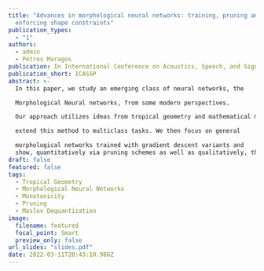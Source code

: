 ```yaml
---
title: "Advances in morphological neural networks: training, pruning and
  enforcing shape constraints"
publication_types:
  - "1"
authors:
  - admin
  - Petros Maragos
publication: In International Conference on Acoustics, Speech, and Signal Processing
publication_short: ICASSP
abstract: >-
  In this paper, we study an emerging class of neural networks, the

  Morphological Neural networks, from some modern perspectives.

  Our approach utilizes ideas from tropical geometry and mathematical morphology. First, we state the training of a binary morphological classifier as a Difference-of-Convex optimization problem and

  extend this method to multiclass tasks. We then focus on general

  morphological networks trained with gradient descent variants and
  show, quantitatively via pruning schemes as well as qualitatively, the sparsity of the resulted representations compared to FeedForward networks with ReLU activations as well as the effect the training optimizer has on such compression techniques. Finally, we show how  morphological networks can be employed to guarantee monotonicity and present a softened version of a known architecture, based on Maslov Dequantization, which alleviates issues of gradient propagation associated with its “hard” counterparts and moderately improves performance.
draft: false
featured: false
tags:
  - Tropical Geometry
  - Morphological Neural Networks
  - Monotonicity
  - Pruning
  - Maslov Dequantization
image:
  filename: featured
  focal_point: Smart
  preview_only: false
url_slides: "slides.pdf"
date: 2022-03-11T20:43:10.986Z
---
```

